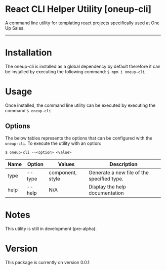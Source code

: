 # React CLI Helper Utility [oneup-cli]
A command line utility for templating react projects specifically used at One Up Sales.

---

# Installation
The oneup-cli is installed as a global dependency by default therefore it can be installed by executing the following command:
`$ npm i oneup-cli`


# Usage
Once installed, the command line utility can be executed by executing the command
`$ oneup-cli`


## Options
The below tables represents the options that can be configured with the `oneup-cli`. To execute the utility with an option:

`$ oneup-cli --<option> <value>`

| Name | Option  | Values           | Description                                |
|------|---------|------------------|--------------------------------------------|
| type | -- type | component, style | Generate a new file of the specified type. |
| help | -- help | N/A              | Display the help documentation             |


# Notes
This utility is still in development (pre-alpha).

# Version
This package is currently on version 0.0.1
